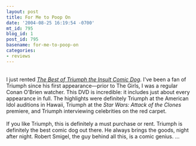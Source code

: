 ```yaml
---
layout: post
title: For Me to Poop On
date: '2004-08-25 16:19:54 -0700'
mt_id: 795
blog_id: 1
post_id: 795
basename: for-me-to-poop-on
categories:
- reviews
---
```

<br />I just rented <a href="http://www.amazon.com/exec/obidos/ASIN/B0002DB5OA/bbrown-20/ref=nosim/" title="Amazon link"><cite>The Best of Triumph the Insult Comic Dog</cite></a>. I've been a fan of Triumph since his first appearance&#x2014;prior to The Girls, I was a regular Conan O'Brien watcher. This DVD is incredible: it includes just about every appearance in full. The highlights were definitely Triumph at the American Idol auditions in Hawaii, Triumph at the <cite>Star Wars: Attack of the Clones</cite> premiere, and Triumph interviewing celebrities on the red carpet.<br /><br />If you like Triumph, this is definitely a must purchase or rent. Triumph is definitely the best comic dog out there. He always brings the goods, night after night. Robert Smigel, the guy behind all this, is a comic genius. &#x2026;<br /><br /><br />

